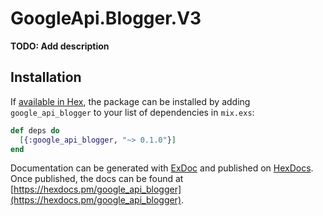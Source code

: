 # GoogleApi.Blogger.V3

**TODO: Add description**

## Installation

If [available in Hex](https://hex.pm/docs/publish), the package can be installed
by adding `google_api_blogger` to your list of dependencies in `mix.exs`:

```elixir
def deps do
  [{:google_api_blogger, "~> 0.1.0"}]
end
```

Documentation can be generated with [ExDoc](https://github.com/elixir-lang/ex_doc)
and published on [HexDocs](https://hexdocs.pm). Once published, the docs can
be found at [https://hexdocs.pm/google_api_blogger](https://hexdocs.pm/google_api_blogger).
